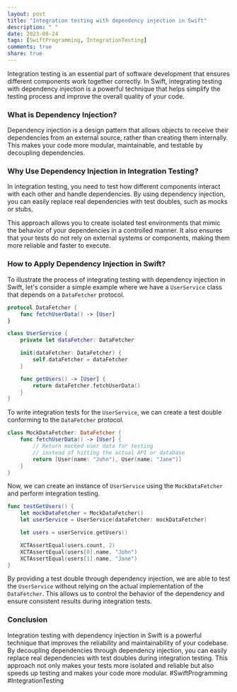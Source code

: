 ```yaml
---
layout: post
title: "Integration testing with dependency injection in Swift"
description: " "
date: 2023-09-24
tags: [SwiftProgramming, IntegrationTesting]
comments: true
share: true
---
```


Integration testing is an essential part of software development that ensures different components work together correctly. In Swift, integrating testing with dependency injection is a powerful technique that helps simplify the testing process and improve the overall quality of your code.

### What is Dependency Injection?

Dependency injection is a design pattern that allows objects to receive their dependencies from an external source, rather than creating them internally. This makes your code more modular, maintainable, and testable by decoupling dependencies.

### Why Use Dependency Injection in Integration Testing?

In integration testing, you need to test how different components interact with each other and handle dependencies. By using dependency injection, you can easily replace real dependencies with test doubles, such as mocks or stubs.

This approach allows you to create isolated test environments that mimic the behavior of your dependencies in a controlled manner. It also ensures that your tests do not rely on external systems or components, making them more reliable and faster to execute.

### How to Apply Dependency Injection in Swift?

To illustrate the process of integrating testing with dependency injection in Swift, let's consider a simple example where we have a `UserService` class that depends on a `DataFetcher` protocol.

```swift
protocol DataFetcher {
    func fetchUserData() -> [User]
}

class UserService {
    private let dataFetcher: DataFetcher

    init(dataFetcher: DataFetcher) {
        self.dataFetcher = dataFetcher
    }

    func getUsers() -> [User] {
        return dataFetcher.fetchUserData()
    }
}
```

To write integration tests for the `UserService`, we can create a test double conforming to the `DataFetcher` protocol.

```swift
class MockDataFetcher: DataFetcher {
    func fetchUserData() -> [User] {
        // Return mocked user data for testing
        // instead of hitting the actual API or database
        return [User(name: "John"), User(name: "Jane")]
    }
}
```

Now, we can create an instance of `UserService` using the `MockDataFetcher` and perform integration testing.

```swift
func testGetUsers() {
    let mockDataFetcher = MockDataFetcher()
    let userService = UserService(dataFetcher: mockDataFetcher)

    let users = userService.getUsers()

    XCTAssertEqual(users.count, 2)
    XCTAssertEqual(users[0].name, "John")
    XCTAssertEqual(users[1].name, "Jane")
}
```

By providing a test double through dependency injection, we are able to test the `UserService` without relying on the actual implementation of the `DataFetcher`. This allows us to control the behavior of the dependency and ensure consistent results during integration tests.

### Conclusion

Integration testing with dependency injection in Swift is a powerful technique that improves the reliability and maintainability of your codebase. By decoupling dependencies through dependency injection, you can easily replace real dependencies with test doubles during integration testing. This approach not only makes your tests more isolated and reliable but also speeds up testing and makes your code more modular. #SwiftProgramming #IntegrationTesting